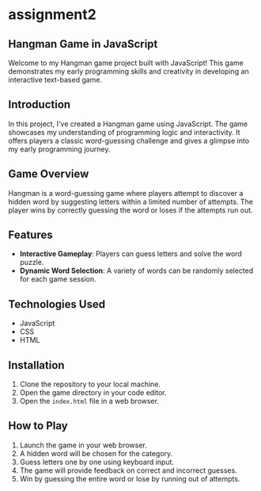 # assignment2

## Hangman Game in JavaScript

Welcome to my Hangman game project built with JavaScript! This game demonstrates my early programming skills and creativity in developing an interactive text-based game.


## Introduction

In this project, I've created a Hangman game using JavaScript. The game showcases my understanding of programming logic and interactivity. It offers players a classic word-guessing challenge and gives a glimpse into my early programming journey.

## Game Overview

Hangman is a word-guessing game where players attempt to discover a hidden word by suggesting letters within a limited number of attempts. The player wins by correctly guessing the word or loses if the attempts run out.

## Features

- **Interactive Gameplay**: Players can guess letters and solve the word puzzle.
- **Dynamic Word Selection**: A variety of words can be randomly selected for each game session.

## Technologies Used

- JavaScript
- CSS
- HTML

## Installation

1. Clone the repository to your local machine.
2. Open the game directory in your code editor.
3. Open the `index.html` file in a web browser.

## How to Play

1. Launch the game in your web browser.
2. A hidden word will be chosen for the category.
3. Guess letters one by one using keyboard input.
4. The game will provide feedback on correct and incorrect guesses.
5. Win by guessing the entire word or lose by running out of attempts.

